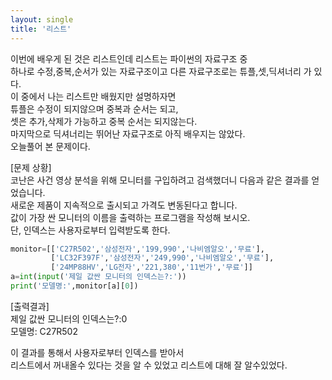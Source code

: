 ```yaml
---
layout: single
title: '리스트'
---
```


이번에 배우게 된 것은 리스트인데 리스트는 파이썬의 자료구조 중  
하나로 수정,중복,순서가 있는 자료구조이고 다른 자료구조로는 튜플,셋,딕셔너리 가 있다.  
이 중에서 나는 리스트만 배웠지만 설명하자면  
튜플은 수정이 되지않으며 중복과 순서는 되고,  
셋은 추가,삭제가 가능하고 중복 순서는 되지않는다.  
마지막으로 딕셔너리는 뛰어난 자료구조로 아직 배우지는 않았다.  
오늘풀어 본 문제이다.  

[문제 상황]  
코난은 사건 영상 분석을 위해 모니터를 구입하려고 검색했더니 다음과 같은 결과를 얻었습니다.  
새로운 제품이 지속적으로 출시되고 가격도 변동된다고 합니다.  
값이 가장 싼 모니터의 이름을 출력하는 프로그램을 작성해 보시오.  
단, 인덱스는 사용자로부터 입력받도록 한다.

~~~python
monitor=[['C27R502','삼성전자','199,990','나비엠알오','무료'],
         ['LC32F397F','삼성전자','249,990','나비엠알오','무료'],
         ['24MP88HV','LG전자','221,380','11번가','무료']]
a=int(input('제일 값싼 모니터의 인덱스는?:'))
print('모델명:',monitor[a][0])
~~~

[출력결과]  
제일 값싼 모니터의 인덱스는?:0  
모델명: C27R502

이 결과를 통해서 사용자로부터 인덱스를 받아서  
리스트에서 꺼내올수 있다는 것을 알 수 있었고 리스트에 대해 잘 알수있었다. 
